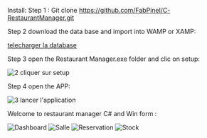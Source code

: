 Install:
Step 1 : Git clone https://github.com/FabPinel/C-RestaurantManager.git

Step 2 download the data base and import into WAMP or XAMP: 

[telecharger la database](https://github.com/FabPinel/C-RestaurantManager/assets/97904320/ec4ae988-5371-44ac-bbfd-09e402909bb9)

Step 3 open the Restaurant Manager.exe folder and clic on setup: 

![2 cliquer sur setup](https://github.com/FabPinel/C-RestaurantManager/assets/97904320/5ddf500a-9bd1-4ece-b29e-82b84d0da8b6)

Step 4 open the APP: 

![3 lancer l'application](https://github.com/FabPinel/C-RestaurantManager/assets/97904320/0c3471a8-c52a-49c0-ae5e-c1c2e5bd4466)

Welcome to restaurant manager C# and Win form :

![Dashboard](https://github.com/FabPinel/C-RestaurantManager/assets/97904320/e08b34b7-f8c5-4fc0-a5a6-480073c738d7)
![Salle](https://github.com/FabPinel/C-RestaurantManager/assets/97904320/51643e30-15a5-4b72-a4f4-2caada6adcec)
![Reservation](https://github.com/FabPinel/C-RestaurantManager/assets/97904320/9062ef7c-b15f-4638-b006-1efa6bc259b3)
![Stock](https://github.com/FabPinel/C-RestaurantManager/assets/97904320/60adfeb6-7b6c-4744-b16a-3437a0dbf9cd)

